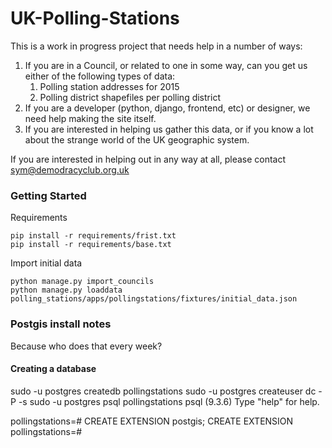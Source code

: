 # UK-Polling-Stations

This is a work in progress project that needs help in a number of ways:

1. If you are in a Council, or related to one in some way, can you get us either of the following types of data:
    1. Polling station addresses for 2015
    2. Polling district shapefiles per polling district
2. If you are a developer (python, django, frontend, etc) or designer, we need help making the site itself.
3. If you are interested in helping us gather this data, or if you know a lot about the strange world of the UK geographic system.

If you are interested in helping out in any way at all, please contact sym@demodracyclub.org.uk

### Getting Started

Requirements

    pip install -r requirements/frist.txt      
    pip install -r requirements/base.txt      

Import initial data

    python manage.py import_councils
    python manage.py loaddata polling_stations/apps/pollingstations/fixtures/initial_data.json

### Postgis install notes

Because who does that every week?

#### Creating a database

sudo -u postgres createdb pollingstations
sudo -u postgres createuser dc -P -s
sudo -u postgres psql pollingstations
psql (9.3.6)
Type "help" for help.

pollingstations=# CREATE EXTENSION postgis;
CREATE EXTENSION
pollingstations=#
